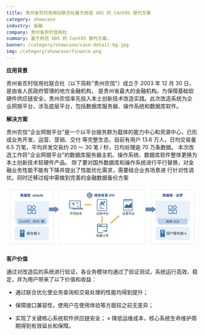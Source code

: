 ```yaml
---
title: 贵州省农村信用社联合社基于统信 UOS 的 CentOS 替代方案
category: showcase
industry: 金融
company: 贵州省农村信用社
summary: 基于统信 UOS 的 CentOS 替代方案。
banner: /category/showcase/case-detail-bg.jpg
img: /category/showcase/finance.png
---
```





**应用背景**

贵州省农村信用社联合社（以下简称"贵州农信"）成立于 2003 年 12 月 30
日，是由省人民政府管理的地方金融机构，
是贵州省最大的金融机构。为保障基础软硬件供应链安全，贵州农信率先投入本土创新技术改造实践。此次改造系统为企
业网银平台，涉及底层平台，包括数据库服务器、操作系统和数据库软件。

**解决方案**

贵州农信"企业网银平台"是一个以平台服务群为载体的能力中心和资源中心，已形成业务开发、运营、营销、交付
等完整生态，目前有用户 13.6 万人，日均交易量 6.5 万笔，平均并发交易约 20
～ 30 笔 / 秒，日均处理逾 70 万条数据。
本次改造工作将"企业网银平台"的数据库服务器主机、操作系统、数据库软件整体更换为本土创新技术软硬件产品。
除了要对国外数据库和操作系统进行平行替换，对金融业务性能不能有下降并提出了性能优化需求，需要结合业务场景进
行针对性调优。同时迁移过程中需做到完善的金融数据备份方案

![](./media/image1.png)

**客户价值**

通过对改造后的系统进行验证，各业务模块均通过了验证测试，系统运行高效、稳定，并为用户带来了以下价值和收益：

-   通过联合优化使业务查询和交易处理的性能均得到提升；

-   保障接口兼容性，使用户在使用体验等方面较之前无差异；

-   实现了关键核心系统软件供应链安全； »
    降低运维成本，核心系统生命维护周期得到有效延长和保障。
